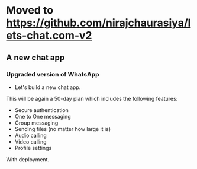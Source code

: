 # Moved to https://github.com/nirajchaurasiya/lets-chat.com-v2

## A new chat app

### Upgraded version of WhatsApp

- Let's build a new chat app.

This will be again a 50-day plan which
includes the following features:

- Secure authentication
- One to One messaging
- Group messaging
- Sending files (no matter how large it is)
- Audio calling
- Video calling
- Profile settings

With deployment.
